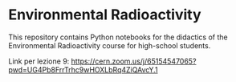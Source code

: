 # Environmental Radioactivity

This repository contains Python notebooks for the didactics of the Environmental Radioactivity course for high-school students.

Link per lezione 9: https://cern.zoom.us/j/65154547065?pwd=UG4Pb8FrrTrhc9wHOXLbRq4ZiQAvcY.1


